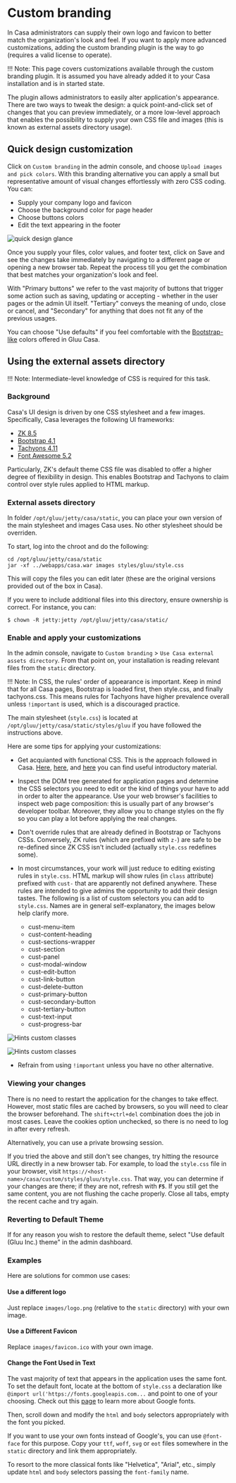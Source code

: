 # Custom branding

In Casa administrators can supply their own logo and favicon to better match the organization's look and feel. If you want to apply more advanced customizations, adding the custom branding plugin is the way to go (requires a valid license to operate).

!!! Note:
    This page covers customizations available through the custom branding plugin. It is assumed you have already added it to your Casa installation and is in started state.

The plugin allows administrators to easily alter application's appearance. There are two ways to tweak the design: a quick point-and-click set of changes that you can preview immediately, or a more low-level approach that enables the possibility to supply your own CSS file and images (this is known as external assets directory usage). 

## Quick design customization

Click on `Custom branding` in the admin console, and choose `Upload images and pick colors`. With this branding alternative you can apply a small but representative amount of visual changes effortlessly with zero CSS coding. You can:

* Supply your company logo and favicon
* Choose the background color for page header
* Choose buttons colors
* Edit the text appearing in the footer

![quick design glance](../img/admin-console/custom-branding.png)

Once you supply your files, color values, and footer text, click on Save and see the changes take immediately by navigating to a different page or opening a new browser tab. Repeat the process till you get the combination that best matches your organization's look and feel.

With "Primary buttons" we refer to the vast majority of buttons that trigger some action such as saving, updating or accepting - whether in the user pages or the admin UI itself.  "Tertiary" conveys the meaning of undo, close or cancel, and "Secondary" for anything that does not fit any of the previous usages. 

You can choose "Use defaults" if you feel comfortable with the [Bootstrap-like](https://getbootstrap.com/docs/4.0/components/buttons/) colors offered in Gluu Casa.

## Using the external assets directory

!!! Note:
    Intermediate-level knowledge of CSS is required for this task.

### Background

Casa's UI design is driven by one CSS stylesheet and a few images. Specifically, Casa leverages the following UI frameworks:

* [ZK 8.5](http://books.zkoss.org/zk-mvvm-book/8.0/)
* [Bootstrap 4.1](https://getbootstrap.com/docs/4.0/getting-started/introduction/#quick-start)
* [Tachyons 4.11](http://tachyons.io)
* [Font Awesome 5.2](https://fontawesome.com)

Particularly, ZK's default theme CSS file was disabled to offer a higher degree of flexibility in design. This enables Bootstrap and Tachyons to claim control over style rules applied to HTML markup.

### External assets directory

In folder `/opt/gluu/jetty/casa/static`, you can place your own version of the main stylesheet and images Casa uses. No other stylesheet should be overriden.

To start, log into the chroot and do the following:

```
cd /opt/gluu/jetty/casa/static
jar -xf ../webapps/casa.war images styles/gluu/style.css  
```

This will copy the files you can edit later (these are the original versions provided out of the box in Casa).

If you were to include additional files into this directory, ensure ownership is correct. For instance, you can:

```
$ chown -R jetty:jetty /opt/gluu/jetty/casa/static/
```

### Enable and apply your customizations

In the admin console, navigate to `Custom branding` > `Use Casa external assets directory`. From that point on, your installation is reading relevant files from the `static` directory.

!!! Note:
    In CSS, the rules' order of appearance is important. Keep in mind that for all Casa pages, Bootstrap is loaded first, then style.css, and finally tachyons.css. This means rules for Tachyons have higher prevalence overall unless `!important` is used, which is a discouraged practice.
    
The main stylesheet (`style.css`) is located at `/opt/gluu/jetty/casa/static/styles/gluu` if you have followed the instructions above.

Here are some tips for applying your customizations:

- Get acquianted with functional CSS. This is the approach followed in Casa. [Here](https://www.smashingmagazine.com/2013/10/challenging-css-best-practices-atomic-approach/), [here](https://css-tricks.com/lets-define-exactly-atomic-css/), and [here](https://johnpolacek.github.io/the-case-for-atomic-css/) you can find useful introductory material.

- Inspect the DOM tree generated for application pages and determine the CSS selectors you need to edit or the kind of things your have to add in order to alter the appearance. Use your web browser's facilities to inspect web page composition: this is usually part of any browser's developer toolbar. Moreover, they allow you to change styles on the fly so you can play a lot before applying the real changes.

- Don't override rules that are already defined in Bootstrap or Tachyons CSSs. Conversely, ZK rules (which are prefixed with `z-`) are safe to be re-defined since ZK CSS isn't included (actually `style.css` redefines some). 

- In most circumstances, your work will just reduce to editing existing rules in `style.css`. HTML markup will show rules (in `class` attribute) prefixed with `cust-` that are apparently not defined anywhere. These rules are intended to give admins the opportunity to add their design tastes. The following is a list of custom selectors you can add to `style.css`. Names are in general self-explanatory, the images below help clarify more.

    - cust-menu-item  
    - cust-content-heading  
    - cust-sections-wrapper  
    - cust-section  
    - cust-panel  
    - cust-modal-window  
    - cust-edit-button  
    - cust-link-button  
    - cust-delete-button  
    - cust-primary-button  
    - cust-secondary-button  
    - cust-tertiary-button  
    - cust-text-input  
    - cust-progress-bar  
   
![Hints custom classes](../img/admin-console/branding/hint-cust-classes-1.png)

![Hints custom classes](../img/admin-console/branding/hint-cust-classes-2.png)

- Refrain from using `!important` unless you have no other alternative.

### Viewing your changes

There is no need to restart the application for the changes to take effect. However, most static files are cached by browsers, so you will need to clear the browser beforehand. The `shift+ctrl+del` combination does the job in most cases. Leave the cookies option unchecked, so there is no need to log in after every refresh.

Alternatively, you can use a private browsing session.

If you tried the above and still don't see changes, try hitting the resource URL directly in a new browser tab. For example, to load the `style.css` file in your browser, visit `https://<host-name>/casa/custom/styles/gluu/style.css`. That way, you can determine if your changes are there; if they are not, refresh with **`F5`**. If you still get the same content, you are not flushing the cache properly. Close all tabs, empty the recent cache and try again.

### Reverting to Default Theme

If for any reason you wish to restore the default theme, select "Use default (Gluu Inc.) theme" in the admin dashboard.

### Examples

Here are solutions for common use cases:

#### Use a different logo

Just replace `images/logo.png` (relative to the `static` directory) with your own image.

#### Use a Different Favicon

Replace `images/favicon.ico` with your own image.

#### Change the Font Used in Text

The vast majority of text that appears in the application uses the same font. To set the default font, locate at the bottom of `style.css` a declaration like `@import url('https://fonts.googleapis.com...` and point to one of your choosing. Check out this [page](https://developers.google.com/fonts/docs/getting_started) to learn more about Google fonts.

Then, scroll down and modify the `html` and `body` selectors appropriately with the font you picked.

If you want to use your own fonts instead of Google's, you can use `@font-face` for this purpose. Copy your `ttf`, `woff`, `svg` or `eot` files somewhere in the `static` directory and link them appropriately.

To resort to the more classical fonts like "Helvetica", "Arial", etc., simply update `html` and `body` selectors passing the `font-family` name.
